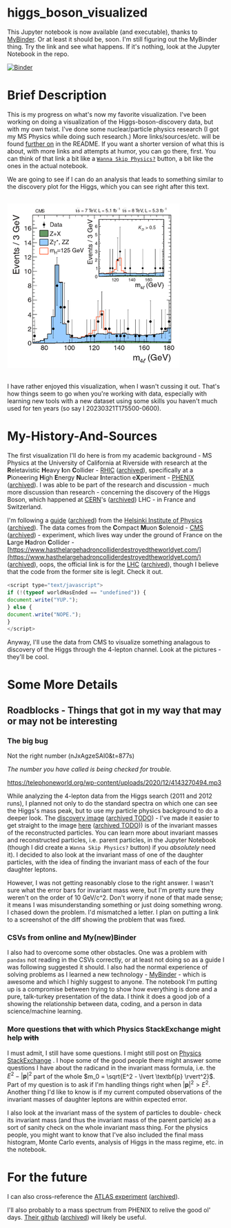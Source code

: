 # higgs_boson_visualized

This Jupyter notebook is now available (and executable), thanks to 
[MyBinder](https://mybinder.org/). Or at least it should be, soon. 
I'm still figuring out the MyBinder thing. Try the link and see what
happens. If it's nothing, look at the Jupyter Notebook in the repo.

[![Binder](https://mybinder.org/badge_logo.svg)](https://mybinder.org/v2/gh/bballdave025/higgs_boson_visualized/main?labpath=Higgs_Boson_Discovery_Visualization.ipynb)

# Brief Description

This is my progress on what's now my favorite visualization. I've been
working on doing a visualization of the Higgs-boson-discovery data, but with
my own twist. I've done some nuclear/particle physics research (I got my
MS Physics while doing such research.) More links/sources/etc. will be found
[further on](#My-History-And-Sources) in the README. If you want a shorter
version of what this is about, with more links and attempts at humor, you
can go there, first. You can think of that link a bit like a
[`Wanna Skip Physics?`](#My-History-And-Sources) button, a bit like the ones
in the actual notebook.

We are going to see if I can do an analysis that leads to something similar to
the discovery plot for the Higgs, which you can see right after this text.

<br/>
<div>
  <img src="./publication_4lepton_spectrum.png"
       alt="Publication histogram - our goal for the analysis is to be similar to this"
       width="400px">
</div>
<br/>

I have rather enjoyed this visualization, when I wasn't cussing it out.
That's how things seem to go when you're working with data, especially with
learning new tools with a new dataset using some skills you haven't much
used for ten years (so say I 20230321T175500-0600). 


# My-History-And-Sources

The first visualization I'll do here is from my academic background - MS Physics at the University of California at Riverside with research at the **R**eletavistic **H**eavy **I**on **C**ollider - [RHIC](https://www.bnl.gov/rhic/) ([archived](https://web.archive.org/web/20230303001906/https://www.bnl.gov/rhic/)), specifically at a **P**ioneering **H**igh **E**nergy **N**uclear **I**nteraction e**X**periment - [PHENIX](https://www.phenix.bnl.gov/) ([archived](https://web.archive.org/web/20230305034745/https://www.phenix.bnl.gov/)). I was able to be part of the research and discussion - much more discussion than research - concerning the discovery of the Higgs Boson, which happened at [CERN](https://www.home.cern/)'s ([archived](https://web.archive.org/web/20230305014745/https://www.home.cern/)) LHC - in France and Switzerland.

I'm following a [guide](https://opendata-education.github.io/en_Workshops/exercises/discussion.html) ([archived](https://web.archive.org/web/20230305034951/https://opendata-education.github.io/en_Workshops/exercises/discussion.html)) from the [Helsinki Institute of Physics](https://www.hip.fi/) ([archived](https://web.archive.org/web/20230305040722/https://www.hip.fi/)). The data comes from the **C**ompact **M**uon **S**olenoid - [CMS](https://home.cern/science/experiments/cms) ([archived](https://web.archive.org/web/20230305041155/https://home.cern/science/experiments/cms)) - experiment, which lives way under the ground of France on the **L**arge **H**adron **C**ollider - [https://www.hasthelargehadroncolliderdestroyedtheworldyet.com/](https://www.hasthelargehadroncolliderdestroyedtheworldyet.com/) ([archived](https://web.archive.org/web/20230216163611/https://hasthelargehadroncolliderdestroyedtheworldyet.com/)), oops, the official link is for the [LHC](https://www.home.cern/science/accelerators/large-hadron-collider) ([archived](https://web.archive.org/web/20230305041346/https://www.home.cern/science/accelerators/large-hadron-collider)), though I believe that the code from the former site is legit. Check it out.

```javascript
<script type="text/javascript">
if (!(typeof worldHasEnded == "undefined")) {
document.write("YUP.");
} else {
document.write("NOPE.");
}
</script>
```

Anyway, I'll use the data from CMS to visualize something analagous to discovery of the Higgs through the 4-lepton channel. Look at the pictures - they'll be cool. 

# Some More Details

## Roadblocks - Things that got in my way that may or may not be interesting

### The big bug

Not the right number (nJxAgzeSAI0&t=877s)

_The number you have called is being checked for trouble._

https://telephoneworld.org/wp-content/uploads/2020/12/4143270494.mp3

While analyzing the 
4-lepton data from the Higgs search (2011 and 2012 runs), I planned not
only to do the standard spectra on which one can see the Higgs's mass peak,
but to use my particle physics background to do a deeper look. The [discovery
image](https://inspirehep.net/literature/1124338) ([archived TODO]()) - I've 
made it easier to get straight to the image 
[here](https://inspirehep.net/files/6d3aa0c4fbefece34158f7f0c6e2e818) 
([archived TODO](#))) 
is of the invariant masses of the reconstructed particles. You can learn
more about invariant masses and reconstructed particles, 
i.e. parent particles, 
in the Jupyter Notebook (though I did create a `Wanna Skip Physics?` button) 
if you _absolutely_ need it). I decided to also look at the invariant mass of 
one of the daughter particles, with the idea of finding the invariant mass of
each of the four daughter leptons. 

However, I was not getting reasonably close to the right answer. 
I wasn't sure 
what the error bars for invariant mass were, but I'm pretty sure they 
weren't
on the order of 10 GeV/c^2. Don't worry if none of that made sense; 
it means 
I was misunderstanding something or just doing something wrong. I chased 
down the problem. I'd mismatched a letter. I plan on putting a link to a
screenshot of the diff showing the problem that was fixed.

### CSVs from online and My(new)Binder

I also had to overcome some other obstacles. One was a problem with
`pandas` not reading in the CSVs correctly, or at least not doing so as
a guide I was following suggested it
should. I also had the normal experience of solving problems as I learned a
new technology - [MyBinder](https://mybinder.org/) - which is awesome and 
which I highly suggest
to anyone. The notebook I'm putting up is a compromise between trying to show
how everything is done and a pure, talk-turkey presentation of the data. I
think it does a good job of a showing the relationship between data, coding,
and a person in data science/machine learning.

### More questions <strike>that</strike> **with which** Physics StackExchange might help <strike>with</strike>

I must admit, I still have some questions. I might still post on [Physics
StackExchange](https://physics.stackexchange.com/) . I hope some of the good
people there might answer some questions I have about
the radicand in the invariant
mass formula, i.e. the $E^2 - \lvert \textbf{p} \rvert^2$ part of the whole
$m_0 = \sqrt{E^2 - \lvert \textbf{p} \rvert^2}$. 
Part of my question is to ask 
if I'm handling things right when $\lvert \textbf{p} \rvert^2  >  E^2$.
Another thing I'd like to know is if my current computed observations of the
invariant masses of daughter leptons are within expected error.


I also look at the invariant mass of the system of particles to double-
check its invariant mass (and thus the invariant mass of the parent particle)
as a sort of sanity check on the whole invariant mass thing. For the physics
people, you might want to know that I've also included the final
mass histogram, Monte Carlo events, analysis of Higgs in the mass
regime, etc. in the notebook.


# For the future

I can also cross-reference the [ATLAS experiment](https://github.com/atlas-outreach-data-tools/notebooks-collection-opendata) ([archived](https://web.archive.org/web/20230305041631/https://github.com/atlas-outreach-data-tools/notebooks-collection-opendata)).

I'll also probably to a mass spectrum from PHENIX to relive the good ol' days. [Their github](https://github.com/PhenixCollaboration) ([archived](https://web.archive.org/web/20230305041735/https://github.com/PhenixCollaboration)) will likely be useful. 
